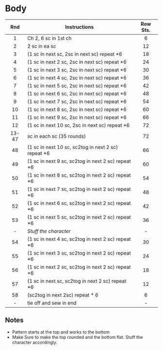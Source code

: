 # Body

Rnd | Instructions | Row Sts.
:-: | ------------ | :------:
1   | Ch 2, 6 sc in 1st ch | 6
2   | 2 sc in ea sc | 12
3   | (1 sc in next sc, 2sc in next sc) repeat *6 | 18
4   | (1 sc in next 2 sc, 2sc in next sc) repeat *6 | 24
5   | (1 sc in next 3 sc, 2sc in next sc) repeat *6 | 30
6   | (1 sc in next 4 sc, 2sc in next sc) repeat *6 | 36
7   | (1 sc in next 5 sc, 2sc in next sc) repeat *6 | 42
8   | (1 sc in next 6 sc, 2sc in next sc) repeat *6 | 48
9   | (1 sc in next 7 sc, 2sc in next sc) repeat *6 | 54
10  | (1 sc in next 8 sc, 2sc in next sc) repeat *6 | 60
11  | (1 sc in next 9 sc, 2sc in next sc) repeat *6 | 66
12  | (1 sc in next 10 sc, 2sc in next sc) repeat *6 | 72
13-47 | sc in each sc (35 rounds) | 72
48 | (1 sc in next 10 sc, sc2tog in next 2 sc) repeat *6 | 66
49 | (1 sc in next 9 sc, sc2tog in next 2 sc) repeat *6 | 60
50 | (1 sc in next 8 sc, sc2tog in next 2 sc) repeat *6 | 54
51 | (1 sc in next 7 sc, sc2tog in next 2 sc) repeat *6 | 48
52 | (1 sc in next 6 sc, sc2tog in next 2 sc) repeat *6 | 42
53 | (1 sc in next 5 sc, sc2tog in next 2 sc) repeat *6 | 36
\- | *Stuff the character* | \-
54 | (1 sc in next 4 sc, sc2tog in next 2 sc) repeat *6 | 30
55 | (1 sc in next 3 sc, sc2tog in next 2 sc) repeat *6 | 24
56 | (1 sc in next 2 sc, sc2tog in next 2 sc) repeat *6 | 18
57 | (1 sc in next sc, sc2tog in next 2 sc) repeat *6 | 12
58 | (sc2tog in next 2sc) repeat * 6 | 6
\- | tie off and sew in end | \-

## Notes

- Pattern starts at the top and works to the bottom
- Make Sure to make the top rounded and the bottom flat. Stuff the character accordingly.
